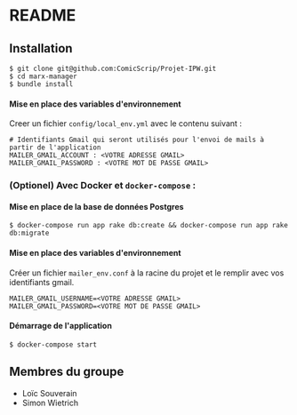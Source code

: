 # README

## Installation

```
$ git clone git@github.com:ComicScrip/Projet-IPW.git
$ cd marx-manager
$ bundle install
```

#### Mise en place des variables d'environnement
Creer un fichier `config/local_env.yml` avec le contenu suivant :
```
# Identifiants Gmail qui seront utilisés pour l'envoi de mails à partir de l'application
MAILER_GMAIL_ACCOUNT : <VOTRE ADRESSE GMAIL>
MAILER_GMAIL_PASSWORD : <VOTRE MOT DE PASSE GMAIL>

```


### (Optionel) Avec Docker et  `docker-compose` :

#### Mise en place de la base de données Postgres
```
$ docker-compose run app rake db:create && docker-compose run app rake db:migrate
```

#### Mise en place des variables d'environnement
Créer un fichier `mailer_env.conf` à la racine du projet et le remplir avec vos
identifiants gmail.
```
MAILER_GMAIL_USERNAME=<VOTRE ADRESSE GMAIL>
MAILER_GMAIL_PASSWORD=<VOTRE MOT DE PASSE GMAIL>
```

#### Démarrage de l'application
```
$ docker-compose start
```



## Membres du groupe
+ Loïc Souverain
+ Simon Wietrich
